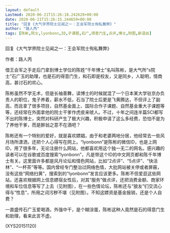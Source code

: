 ```yaml
---
layout: default
Lastmod: 2020-06-21T15:26:18.242628+00:00
date: 2020-06-21T15:26:15.244659+00:00
title: "回复《大气学界院士见闻之一：王会军院士徇私舞弊》"
author: "路人丙"
tags: [陈彬,院士,lyonbonn,ID,子课题,石广,得意门生,点评,博士,附图,新语丝]
---
```


回复《大气学界院士见闻之一：王会军院士徇私舞弊》

作者：路人丙

借王会军之手走后门拿到博士学位的陈姓“千年博士”名叫陈彬，是大气所“s院士”石广玉的助理，也是石的得意门生，和石即是校友，又是同乡，人聪明，情商高，甚讨石的欢心。

陈彬虽然不学无术，但是长袖善舞，读博士的时候就混了一个日本某大学驻京办负责人的职位，鬼子养着，薪水不低，石当了院士后更是飞黄腾达，不但评上了副高，而且拿了很多项目，自然基金面上、国际合作子课题、自然基金重大子课题等等，还经常在外面拿他的院士干爹作虎皮来唬人。不过，十年之间连半篇SCI都写不出的陈博士，突然对科研产生了极大兴趣，积极申请了这么多经费，恐怕不是为了养他干爹，而是醉翁之意不在酒吧？

陈彬还有一个特别的爱好，就是喜欢嫖娼，由于和老婆两地分居，他经常去一些风月场所潇洒，还把个人心得写在网上。“lyonbonn”是陈彬的微信ID，也是上网ID，用了很多年，无论注册什么网站，他都喜欢用这个独一无二的网名。感兴趣的读者可以在谷歌或百度搜索“lyonbonn”，凡是带这个ID的中文网页都和陈千年博士有关。这里面许多都是风月论坛和情色网站，比如“2点评”、“5点评”、“快活林”、“一杯茶”等等。国内曾经专门整治过网络色情，大批网站被关停或者屏蔽，没有这些“网络扫黄”，搜索到的“lyonbonn”发言应该更多。陈彬不但爱逛这些网站，还喜欢根据网上信息嫖宿女性后，对其“服务”做点评，还把消费金额、商家环境和车位信息等写了上去（见附图），在一些色情论坛，陈彬还与“狼友”们交流心得与“性息”，所用之词污秽不堪（见附图）。不知这嫖资是基金报销，还是个人自费？

一直盛传石广玉爱喝酒，外强中干，是个糊涂蛋，陈彬这种人竟然是石的得意门生和助理，看来此言不虚。

(XYS20151120)

